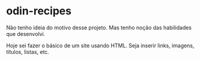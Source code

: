 # odin-recipes
Não tenho ideia do motivo desse projeto. Mas tenho noção das habilidades que desenvolvi.

Hoje sei fazer o básico de um site usando HTML. Seja inserir links, imagens, títulos, listas, etc.

